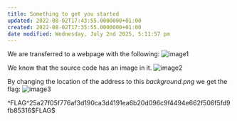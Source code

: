 ```yaml
---
title: Something to get you started
updated: 2022-08-02T17:43:55.0000000+01:00
created: 2022-08-02T17:35:55.0000000+01:00
date modified: Wednesday, July 2nd 2025, 5:11:57 pm
---
```


We are transferred to a webpage with the following:
![image1](../../../_resources/image1-236.png)

We know that the source code has an image in it.
![image2](../../../_resources/image2-193.png)

By changing the location of the address to this *background.png* we get the flag:
![image3](../../../_resources/image3-152.png)

^FLAG^25a27f05f776af3d190ca3d4191ea6b20d096c9f4494e662f506f5fd9fb85316\$FLAG\$
